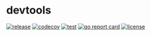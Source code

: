 # devtools
[![release](https://img.shields.io/github/v/tag/clambin/devtools?color=green&label=release&style=plastic)](https://github.com/clambin/devtools/releases)
[![codecov](https://img.shields.io/codecov/c/gh/clambin/devtools?style=plastic)](https://app.codecov.io/gh/clambin/devtools)
[![test](https://github.com/clambin/devtools/workflows/test/badge.svg)](https://github.com/clambin/devtools/actions)
[![go report card](https://goreportcard.com/badge/github.com/clambin/devtools)](https://goreportcard.com/report/github.com/clambin/devtools)
[![license](https://img.shields.io/github/license/clambin/devtools?style=plastic)](LICENSE.md)
